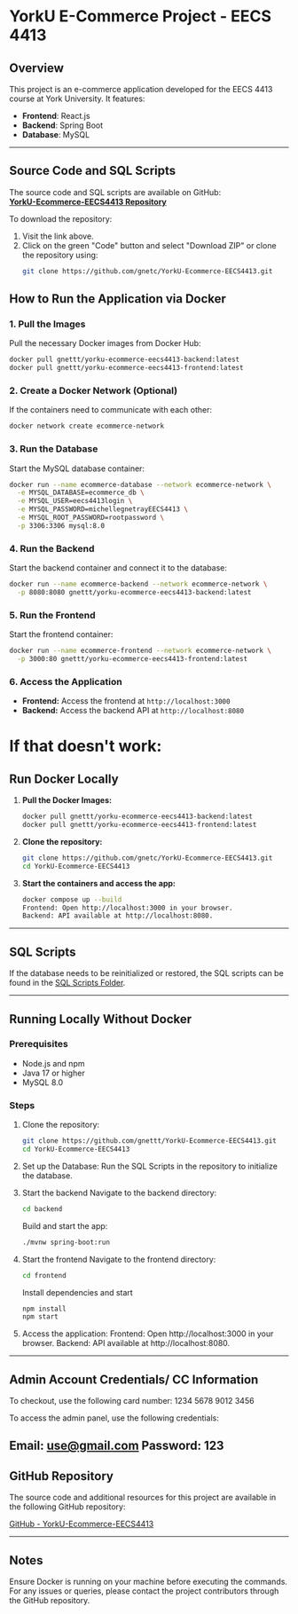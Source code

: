 # YorkU E-Commerce Project - EECS 4413

## Overview
This project is an e-commerce application developed for the EECS 4413 course at York University. It features:
- **Frontend**: React.js
- **Backend**: Spring Boot
- **Database**: MySQL

---

## Source Code and SQL Scripts
The source code and SQL scripts are available on GitHub:  
**[YorkU-Ecommerce-EECS4413 Repository](https://github.com/gnettt/YorkU-Ecommerce-EECS4413)**

To download the repository:
1. Visit the link above.
2. Click on the green "Code" button and select "Download ZIP" or clone the repository using:
   ```bash
   git clone https://github.com/gnetc/YorkU-Ecommerce-EECS4413.git
   ```

## How to Run the Application via Docker

### 1. Pull the Images
Pull the necessary Docker images from Docker Hub:

```bash
docker pull gnettt/yorku-ecommerce-eecs4413-backend:latest
docker pull gnettt/yorku-ecommerce-eecs4413-frontend:latest
```

### 2. Create a Docker Network (Optional)
If the containers need to communicate with each other:

```bash
docker network create ecommerce-network
```

### 3. Run the Database
Start the MySQL database container:

```bash
docker run --name ecommerce-database --network ecommerce-network \
  -e MYSQL_DATABASE=ecommerce_db \
  -e MYSQL_USER=eecs4413login \
  -e MYSQL_PASSWORD=michellegnetrayEECS4413 \
  -e MYSQL_ROOT_PASSWORD=rootpassword \
  -p 3306:3306 mysql:8.0
```

### 4. Run the Backend
Start the backend container and connect it to the database:

```bash
docker run --name ecommerce-backend --network ecommerce-network \
  -p 8080:8080 gnettt/yorku-ecommerce-eecs4413-backend:latest
```

### 5. Run the Frontend
Start the frontend container:

```bash
docker run --name ecommerce-frontend --network ecommerce-network \
  -p 3000:80 gnettt/yorku-ecommerce-eecs4413-frontend:latest
```

### 6. Access the Application
- **Frontend:** Access the frontend at `http://localhost:3000`
- **Backend:** Access the backend API at `http://localhost:8080`

# If that doesn't work:

## Run Docker Locally

1. **Pull the Docker Images:**
   ```bash
   docker pull gnettt/yorku-ecommerce-eecs4413-backend:latest
   docker pull gnettt/yorku-ecommerce-eecs4413-frontend:latest
   ```
2. **Clone the repository:**
   ```bash
   git clone https://github.com/gnetc/YorkU-Ecommerce-EECS4413.git
   cd YorkU-Ecommerce-EECS4413
   ```

3. **Start the containers and access the app:**
   ```bash
   docker compose up --build
   Frontend: Open http://localhost:3000 in your browser.
   Backend: API available at http://localhost:8080.
   ```

---

## SQL Scripts
If the database needs to be reinitialized or restored, the SQL scripts can be found in the [SQL Scripts Folder](./sql).

---

## Running Locally Without Docker

### Prerequisites

- Node.js and npm
- Java 17 or higher
- MySQL 8.0

### Steps

1. Clone the repository:
   ```bash
   git clone https://github.com/gnettt/YorkU-Ecommerce-EECS4413.git
   cd YorkU-Ecommerce-EECS4413
   ```

2. Set up the Database:
   Run the SQL Scripts in the repository to initialize the database.

3. Start the backend
   Navigate to the backend directory:
   ```bash
   cd backend
   ```
   Build and start the app:
   ```bash
   ./mvnw spring-boot:run
   ```
4. Start the frontend
   Navigate to the frontend directory:
   ```bash
   cd frontend
   ```
   Install dependencies and start
   ```bash
   npm install
   npm start
   ```

5. Access the application:
Frontend: Open http://localhost:3000 in your browser.
Backend: API available at http://localhost:8080.
---
## Admin Account Credentials/ CC Information
To checkout, use the following card number:
1234 5678 9012 3456

To access the admin panel, use the following credentials:

Email: use@gmail.com
Password: 123
---
## GitHub Repository
The source code and additional resources for this project are available in the following GitHub repository:

[GitHub - YorkU-Ecommerce-EECS4413](https://github.com/gnetc/YorkU-Ecommerce-EECS4413)

---

## Notes
Ensure Docker is running on your machine before executing the commands. For any issues or queries, please contact the project contributors through the GitHub repository.


